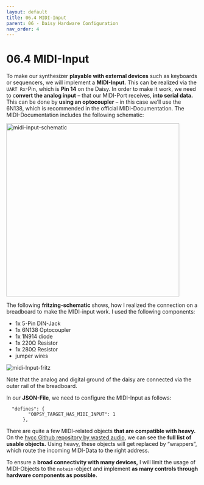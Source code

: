 ```yaml
---
layout: default
title: 06.4 MIDI-Input
parent: 06 - Daisy Hardware Configuration
nav_order: 4
---
```


# 06.4 MIDI-Input

To make our synthesizer **playable with external devices** such as keyboards or sequencers, we will implement a **MIDI-Input.** This can be realized via the `UART Rx`-Pin, which is **Pin 14** on the Daisy. In order to make it work, we need to c**onvert the analog input** – that our MIDI-Port receives, **into serial data.** This can be done by **using an optocoupler** – in this case we’ll use the 6N138, which is recommended in the official MIDI-Documentation. The MIDI-Documentation includes the following schematic:

<img width="454" alt="midi-input-schematic" src="https://github.com/user-attachments/assets/d785da1d-aa7e-48a8-835e-e78809d0c248" />

The following **fritzing-schematic** shows, how I realized the connection on a breadboard to make the MIDI-input work. I used the following components:
- 1x 5-Pin DIN-Jack
- 1x 6N138 Optocoupler
- 1x 1N914 diode
- 1x 220Ω Resistor
- 1x 280Ω Resistor
- jumper wires

![midi-Input-fritz](https://github.com/user-attachments/assets/5c060f24-98d4-4f4e-9d54-9513c27857a5)

Note that the analog and digital ground of the daisy are connected via the outer rail of the breadboard.

In our **JSON-File**, we need to configure the MIDI-Input as follows:

```
  "defines": {
        "OOPSY_TARGET_HAS_MIDI_INPUT": 1
      },

```
There are quite a few MIDI-related objects **that are compatible with heavy.** On the [hvcc Github repository by wasted audio](https://github.com/Wasted-Audio/hvcc/blob/develop/docs/04.midi.md), we can see the **full list of usable objects.** Using heavy, these objects will get replaced by “wrappers”, which route the incoming MIDI-Data to the right address.

To ensure a **broad connectivity with many devices,** I will limit the usage of MIDI-Objects to the `notein`-object and implement **as many controls through hardware components as possible.**

